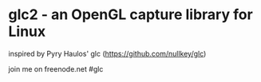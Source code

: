 # glc2 - an OpenGL capture library for Linux
inspired by Pyry Haulos' glc (https://github.com/nullkey/glc)

join me on freenode.net #glc
